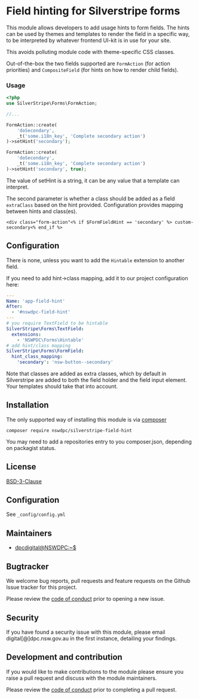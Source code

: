 # Field hinting for Silverstripe forms

This module allows developers to add usage hints to form fields. The hints can be used by themes and templates to render the field in a specific way, to be interpreted by whatever frontend UI-kit is in use for your site.

This avoids polluting module code with theme-specific CSS classes.

Out-of-the-box the two fields supported are `FormAction` (for action priorities) and `CompositeField` (for hints on how to render child fields).

### Usage

```php
<?php
use SilverStripe\Forms\FormAction;

//...

FormAction::create(
    'doSecondary',
    _t('some.i18n_key', 'Complete secondary action')
)->setHint('secondary');

FormAction::create(
    'doSecondary',
    _t('some.i18n_key', 'Complete secondary action')
)->setHint('secondary', true);
```

The value of setHint is a string, it can be any value that a template can interpret.

The second parameter is whether a class should be added as a field `extraClass` based on the hint provided. Configuration provides mapping between hints and class(es).

```
<div class="form-action"<% if $FormFieldHint == 'secondary' %> custom-secondary<% end_if %>
```

## Configuration

There is none, unless you want to add the `Hintable` extension to another field.

If you need to add hint->class mapping, add it to our project configuration here:

```yaml
---
Name: 'app-field-hint'
After:
  - '#nswdpc-field-hint'
---
# you require TextField to be hintable
SilverStripe\Forms\TextField:
  extensions:
    - 'NSWPDC\Forms\Hintable'
# add hint/class mapping
SilverStripe\Forms\FormField:
  hint_class_mapping:
    'secondary': 'nsw-button--secondary'
```

Note that classes are added as extra classes, which by default in Silverstripe are added to both the field holder and the field input element. Your templates should take that into account.


## Installation

The only supported way of installing this module is via [composer](https://getcomposer.org/download/)

```
composer require nswdpc/silverstripe-field-hint
```

You may need to add a repositories entry to you composer.json, depending on packagist status.

## License

[BSD-3-Clause](./LICENSE.md)

## Configuration

See `_config/config.yml`

## Maintainers

+ [dpcdigital@NSWDPC:~$](https://dpc.nsw.gov.au)


## Bugtracker

We welcome bug reports, pull requests and feature requests on the Github Issue tracker for this project.

Please review the [code of conduct](./code-of-conduct.md) prior to opening a new issue.

## Security

If you have found a security issue with this module, please email digital[@]dpc.nsw.gov.au in the first instance, detailing your findings.

## Development and contribution

If you would like to make contributions to the module please ensure you raise a pull request and discuss with the module maintainers.

Please review the [code of conduct](./code-of-conduct.md) prior to completing a pull request.

